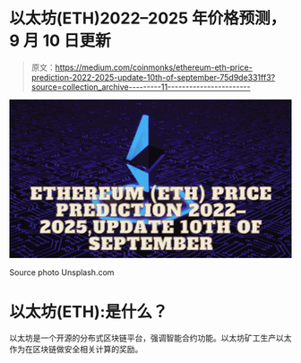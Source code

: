 # 以太坊(ETH)2022–2025 年价格预测，9 月 10 日更新

> 原文：<https://medium.com/coinmonks/ethereum-eth-price-prediction-2022-2025-update-10th-of-september-75d9de331ff3?source=collection_archive---------11----------------------->

![](img/6fcca34555f623114d3708bbf3a43a3e.png)

Source photo Unsplash.com

# 以太坊(ETH):是什么？

以太坊是一个开源的分布式区块链平台，强调智能合约功能。以太坊矿工生产以太作为在区块链做安全相关计算的奖励。